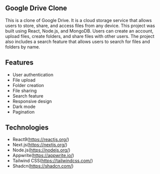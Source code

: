 ## Google Drive Clone

This is a clone of Google Drive. It is a cloud storage service that allows users to store, share, and access files from
any device. This project was built using React, Node.js, and MongoDB. Users can create an account, upload files, create
folders, and share files with other users. The project also includes a search feature that allows users to search for
files and folders by name.

## Features

- User authentication
- File upload
- Folder creation
- File sharing
- Search feature
- Responsive design
- Dark mode
- Pagination

## Technologies

- React9(https://reactjs.org/)
- Next.js(https://nextjs.org/)
- Node.js(https://nodejs.org/)
- Appwrite(https://appwrite.io/)
- Tailwind CSS(https://tailwindcss.com/)
- Shadcn(https://shadcn.com/)
